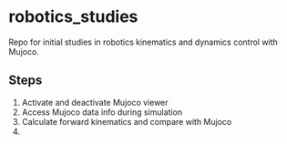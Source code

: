 # robotics_studies
Repo for initial studies in robotics kinematics and dynamics control with Mujoco.

## Steps

1) Activate and deactivate Mujoco viewer
2) Access Mujoco data info during simulation
3) Calculate forward kinematics and compare with Mujoco
4) 
